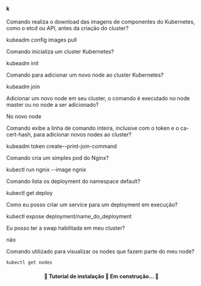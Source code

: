 #### k


Comando realiza o download das imagens de componentes do Kubernetes, como o etcd ou API, antes da criação do cluster?

kubeadm config images pull

Comando inicializa um cluster Kubernetes?

kubeadm init

Comando para adicionar um novo node ao cluster Kubernetes?

kubeadm join

Adicionar um novo node em seu cluster, o comando é executado no node master ou no node a ser adicionado?

No novo node

Comando exibe a linha de comando inteira, inclusive com o token e o ca-cert-hash, para adicionar novos nodes ao cluster?

kubeadm token create--print-join-command

Comando cria um simples pod do Nginx?

kubectl run ngnix --image ngnix

Comando lista os deployment do namespace default?

kubectl get deploy

Como eu posso criar um service para um deployment em execução?

kubectl expose deployment/name_do_deployment

Eu posso ter a swap habilitada em meu cluster?

não

Comando utilizado para visualizar os nodes que fazem parte do meu node?

```bash
kubectl get nodes
```



<h4 align="center"> 
	🚧 Tutorial de instalação 🚀 Em construção...  🚧	
</h4>
